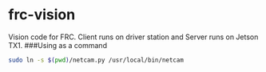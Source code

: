 # frc-vision
Vision code for FRC. Client runs on driver station and Server runs on Jetson TX1.
###Using as a command
```bash
sudo ln -s $(pwd)/netcam.py /usr/local/bin/netcam
```

